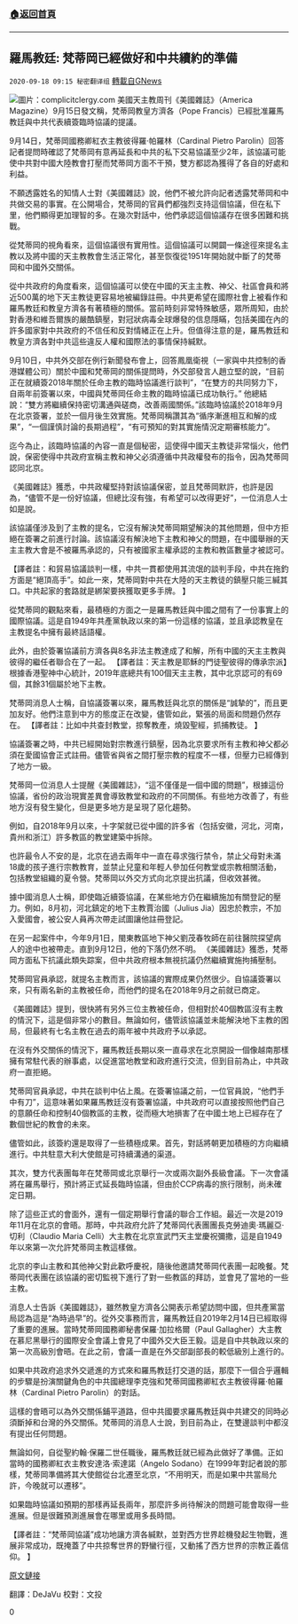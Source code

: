 ###  [:house:返回首頁](https://github.com/ourhimalayas/txt)
---

## 羅馬教廷: 梵蒂岡已經做好和中共續約的準備
`2020-09-18 09:15 秘密翻译组` [轉載自GNews](https://gnews.org/zh-hant/366038/)

![](https://s3.amazonaws.com/gnews-media-offload/wp-content/uploads/2020/09/18090404/Picture27-1.png)圖片：complicitclergy.com 
美國天主教周刊《美國雜誌》（America Magazine）9月15日發文稱，梵蒂岡教皇方濟各（Pope Francis）已經批准羅馬教廷與中共代表續簽臨時協議的提議。

9月14日，梵蒂岡國務卿紅衣主教彼得羅·帕羅林（Cardinal Pietro Parolin）回答記者提問時確認了梵蒂岡有意再延長和中共的私下交易協議至少2年，該協議可能使中共對中國大陸教會打壓而梵蒂岡方面不干預，雙方都認為獲得了各自的好處和利益。

不願透露姓名的知情人士對《美國雜誌》說，他們不被允許向記者透露梵蒂岡和中共做交易的事實。在公開場合，梵蒂岡的官員們都強烈支持這個協議，但在私下里，他們顯得更加理智的多。在幾次對話中，他們承認這個協議存在很多困難和挑戰。

從梵蒂岡的視角看來，這個協議很有實用性。這個協議可以開闢一條途徑來提名主教以及將中國的天主教教會生活正常化，甚至恢復從1951年開始就中斷了的梵蒂岡和中國外交關係。

從中共政府的角度看來，這個協議可以使在中國的天主主教、神父、社區會員和將近500萬的地下天主教徒更容易地被編錄註冊。中共更希望在國際社會上被看作和羅馬教廷和教皇方濟各有著積極的關係。當前時刻非常特殊敏感，眾所周知，由於對香港和維吾爾族的嚴酷鎮壓，對冠狀病毒全球爆發的信息隱瞞，包括美國在內的許多國家對中共政府的不信任和反對情緒正在上升。但值得注意的是，羅馬教廷和教皇方濟各對中共這些違反人權和國際法的事情保持緘默。

9月10日，中共外交部在例行新聞發布會上，回答鳳凰衛視（一家與中共控制的香港媒體公司）關於中國和梵蒂岡的關係提問時，外交部發言人趙立堅的說，“目前正在就續簽2018年關於任命主教的臨時協議進行談判”，“在雙方的共同努力下，自兩年前簽署以來，中國與梵蒂岡任命主教的臨時協議已成功執行。” 他總結說：“雙方將繼續保持密切溝通與磋商，改善兩國關係。”該臨時協議於2018年9月在北京簽署，並於一個月後生效實施。梵蒂岡稱讚其為“循序漸進相互和解的成果”，“一個謹慎討論的長期過程”，“有可預知的對其實施情況定期審核能力”。

迄今為止，該臨時協議的內容一直是個秘密，這使得中國天主教徒非常惱火，他們說，保密使得中共政府宣稱主教和神父必須遵循中共政權發布的指令，因為梵蒂岡認同北京。

《美國雜誌》獲悉，中共政權堅持對該協議保密，並且梵蒂岡默許，也許是因為，“儘管不是一份好協議，但總比沒有強，有希望可以改得更好”，一位消息人士如是說。

該協議僅涉及到了主教的提名，它沒有解決梵蒂岡期望解決的其他問題，但中方拒絕在簽署之前進行討論。該協議沒有解決地下主教和神父的問題，在中國舉辦的天主主教大會是不被羅馬承認的，只有被國家主權承認的主教和教區數量才被認可。

【譯者註：和貿易協議談判一樣，中共一貫都使用其流氓的談判手段，中共在拖釣方面是“絕頂高手”。如此一來，梵蒂岡對中共在大陸的天主教徒的鎮壓只能三緘其口。中共起家的套路就是綁架要挾獲取更多手牌。 】

從梵蒂岡的觀點來看，最積極的方面之一是羅馬教廷與中國之間有了一份事實上的國際協議。這是自1949年共產黨執政以來的第一份這樣的協議，並且承認教皇在主教提名中擁有最終話語權。

此外，由於簽署協議前方濟各與8名非法主教達成了和解，所有中國的天主主教與彼得的繼任者聯合在了一起。 【譯者註：天主教是耶穌的門徒聖彼得的傳承宗派】根據香港聖神中心統計，2019年底總共有100個天主主教，其中北京認可的有69個，其餘31個屬於地下主教。

梵蒂岡消息人士稱，自協議簽署以來，羅馬教廷與北京的關係是“誠摯的”，而且更加友好。他們注意到中方的態度正在改變，儘管如此，緊張的局面和問題仍然存在。 【譯者註：比如中共查封教堂，掠奪教產，燒毀聖經，抓捕教徒。 】

協議簽署之時，中共已經開始對宗教進行鎮壓，因為北京要求所有主教和神父都必須在愛國協會正式註冊。儘管省與省之間打壓宗教的程度不一樣，但壓力已經傳到了地方一級。

梵蒂岡一位消息人士提醒《美國雜誌》，“這不僅僅是一個中國的問題”，根據這份協議，省份的政治現實差異會導致教堂和政府的不同關係。有些地方改善了，有些地方沒有發生變化，但是更多地方是呈現了惡化趨勢。

例如，自2018年9月以來，十字架就已從中國的許多省（包括安徽，河北，河南，貴州和浙江）許多教區的教堂建築中拆除。

也許最令人不安的是，北京在過去兩年中一直在尋求強行禁令，禁止父母對未滿18歲的孩子進行宗教教育，並禁止兒童和年輕人參加任何教堂或宗教相關活動，包括教堂組織的夏令營。梵蒂岡以外交方式向北京提出抗議，但收效甚微。

據中國消息人士稱，即使臨近續簽協議，在某些地方仍在繼續施加有關登記的壓力。例如，8月初，河北鎮定的地下主教賈治國（Julius Jia）因忠於教宗，不加入愛國會，被公安人員再次帶走試圖讓他註冊登記。

在另一起案件中，今年9月1日，閩東教區地下神父劉茂春牧師在前往醫院探望病人的途中也被帶走。直到9月12日，他的下落仍然不明。 《美國雜誌》獲悉，梵蒂岡方面私下抗議此類失踪案，但中共政府根本無視抗議仍然繼續實施拘捕壓制。

梵蒂岡官員承認，就提名主教而言，該協議的實際成果仍然很少。自協議簽署以來，只有兩名新的主教被任命，而他們的提名在2018年9月之前就已商定。

《美國雜誌》提到，很快將有另外三位主教被任命，但相對於40個教區沒有主教的情況下，這是個非常小的數目。無論如何，儘管該協議並未能解決地下主教的困局，但最終有七名主教在過去的兩年被中共政府予以承認。

在沒有外交關係的情況下，羅馬教廷長期以來一直尋求在北京開設一個像越南那樣擁有常駐代表的辦事處，以促進當地教堂和政府進行交流，但到目前為止，中共政府一直拒絕。

梵蒂岡官員承認，中共在談判中佔上風。在簽署協議之前，一位官員說，“他們手中有刀”，這意味著如果羅馬教廷沒有簽署協議，中共政府可以直接按照他們自己的意願任命和控制40個教區的主教，從而極大地損害了在中國土地上已經存在了數個世紀的教會的未來。

儘管如此，該簽約還是取得了一些積極成果。首先，對話將朝更加積極的方向繼續進行。中共駐意大利大使館是可持續溝通的渠道。

其次，雙方代表團每年在梵蒂岡或北京舉行一次或兩次副外長級會議。下一次會議將在羅馬舉行，預計將正式延長臨時協議，但由於CCP病毒的旅行限制，尚未確定日期。

除了這些正式的會面外，還有一個定期舉行會議的聯合工作組。最近一次是2019年11月在北京的會晤。那時，中共政府允許了梵蒂岡代表團團長克勞迪奧·瑪麗亞·切利（Claudio Maria Celli）大主教在北京宣武門天主堂慶祝彌撒，這是自1949年以來第一次允許梵蒂岡主教這樣做。

北京的李山主教和其他神父對此歡呼慶祝，隨後他邀請梵蒂岡代表團一起晚餐。梵蒂岡代表團在該協議的密切監視下進行了對一些教區的拜訪，並會見了當地的一些主教。

消息人士告訴《美國雜誌》，雖然教皇方濟各公開表示希望訪問中國，但共產黨當局認為這是“為時過早”的。從外交事務而言，羅馬教廷自2019年2月14日已經取得了重要的進展。當時梵蒂岡國務卿秘書保羅·加拉格爾（Paul Gallagher）大主教在慕尼黑舉行的國際安全會議上會見了中國外交大臣王毅。這是自中共執政以來的第一次高級別會晤。在此之前，會議一直是在外交部副部長的較低級別上進行的。

如果中共政府追求外交遞進的方式來和羅馬教廷打交道的話，那麼下一個合乎邏輯的步驟是扮演關鍵角色的中共國總理李克強和梵蒂岡國務卿紅衣主教彼得羅·帕羅林（Cardinal Pietro Parolin）的對話。

這樣的會晤可以為外交關係鋪平道路，但中共國要求羅馬教廷與中共建交的同時必須斷掉和台灣的外交關係。梵蒂岡的消息人士說，到目前為止，在雙邊談判中都沒有提出任何問題。

無論如何，自從聖約翰·保羅二世任職後，羅馬教廷就已經為此做好了準備。正如當時的國務卿紅衣主教安達洛·索達諾（Angelo Sodano）在1999年對記者說的那樣，梵蒂岡準備將其大使館從台北遷至北京，“不用明天，而是如果中共當局允許，今晚就可以遷移”。

如果臨時協議如預期的那樣再延長兩年，那麼許多尚待解決的問題可能會取得一些進展。但是很難預測進展會在哪里或用多長時間。

【譯者註：“梵蒂岡協議”成功地讓方濟各緘默，並對西方世界趁機發起生物戰，進展非常成功，既掩蓋了中共掠奪世界的野蠻行徑，又動搖了西方世界的宗教正義信仰。 】

[原文](https://www.americamagazine.org/faith/2020/09/15/vatican-renew-china-deal-pope-francis)[鏈接](https://www.americamagazine.org/faith/2020/09/15/vatican-renew-china-deal-pope-francis)

翻譯：DeJaVu 
校對：文投

0
